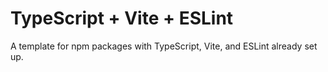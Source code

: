 # TypeScript + Vite + ESLint

A template for npm packages with TypeScript, Vite, and ESLint already set up.
